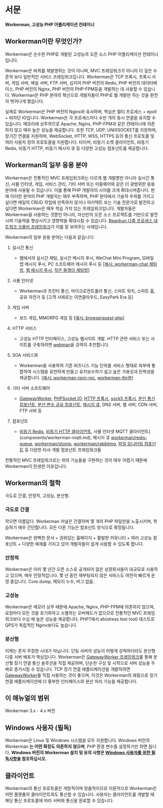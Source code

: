# 서문

**Workerman, 고성능 PHP 어플리케이션 컨테이너**

## Workerman이란 무엇인가?
Workerman은 순수한 PHP로 개발된 고성능의 오픈 소스 PHP 어플리케이션 컨테이너입니다.

Workerman은 바퀴를 재발명하는 것이 아니며, MVC 프레임워크가 아니라 더 깊은 수준의 보다 일반적인 서비스 프레임워크입니다. Workerman은 TCP 프록시, 프록시 서버, 게임 서버, 메일 서버, FTP 서버, 심지어 PHP 버전의 Redis, PHP 버전의 데이터베이스, PHP 버전의 Nginx, PHP 버전의 PHP-FPM등을 개발하는 데 사용할 수 있습니다. Workerman은 PHP 분야의 혁신으로 개발자들이 PHP로 웹 개발만 하는 것을 완전히 벗어나게 했습니다.

실제로 Workerman은 PHP 버전의 Nginx와 유사하며, 핵심은 멀티 프로세스 + epoll + 비차단 IO입니다. Workerman은 각 프로세스마다 수만 개의 동시 연결을 유지할 수 있습니다. 메모리에 상주하므로 Apache, Nginx, PHP-FPM과 같은 컨테이너에 의존하지 않고 매우 높은 성능을 제공합니다. 또한 TCP, UDP, UNIXSOCKET를 지원하며, 장기간 연결을 지원하며, WebSocket, HTTP, WSS, HTTPS 등의 통신 프로토콜 및 여러 사용자 정의 프로토콜을 지원합니다. 타이머, 비동기 소켓 클라이언트, 비동기 Redis, 비동기 HTTP, 비동기 메시지 큐 등 다양한 고성능 컴포넌트를 제공합니다.

## Workerman의 일부 응용 분야
Workerman은 전통적인 MVC 프레임워크와는 다르게 웹 개발뿐만 아니라 실시간 통신, 사물 인터넷, 게임, 서비스 관리, 기타 서버 또는 미들웨어와 같은 더 광범위한 응용 분야에 사용될 수 있습니다. 이를 통해 PHP 개발자의 시야를 크게 확대시켜줍니다. 현재 이러한 분야의 PHP 개발자는 매우 부족하며, PHP 분야에서 기술적 우위를 가지고 싶다면 매일의 CRUD 작업에 만족하지 않거나 아키텍트 또는 기술 전문가로 발전하고 싶다면 Workerman은 매우 학습 가치 있는 프레임워크입니다. 개발자들은 Workerman을 사용하는 것뿐만 아니라, 자신만의 오픈 소스 프로젝트를 기반으로 발전시켜 기술력을 향상시키고 영향력을 확대시킬 수 있습니다. [Beanbun 다중 프로세스 네트워크 크롤러 프레임워크](https://github.com/kiddyuchina/Beanbun)가 이를 잘 보여주는 사례입니다.

Workerman의 일부 응용 분야는 다음과 같습니다:

1. 실시간 통신
   - 웹에서의 실시간 채팅, 실시간 메시지 푸시, WeChat Mini Program, 모바일 앱 메시지 푸시, PC 소프트웨어 메시지 푸시 등
   [[예시: workerman-chat 채팅방](https://www.workerman.net/workerman-chat), [웹 메시지 푸시](https://www.workerman.net/web-sender), [작은 올챙이 채팅방](https://www.workerman.net/workerman-todpole)]

2. 사물 인터넷
   - Workerman과 프린터 통신, 마이크로컨트롤러 통신, 스마트 워치, 스마트 홈, 공유 자전거 등
   [고객 사례로는 이연클라우드, EasyPark Era 등]

3. 게임 서버
   - 보드 게임, MMORPG 게임 등
   [[예시: browserquest-php](https://www.workerman.net/browserquest)]

4. HTTP 서비스
   - 고성능 HTTP 인터페이스, 고성능 웹사이트 개발. HTTP 관련 서비스 또는 사이트를 구축하려면 [webman](https://github.com/walkor/webman)을 강력히 추천합니다.

5. SOA 서비스화
   - Workerman을 사용하여 기존 비즈니스 기능 단위를 서비스 형태로 외부에 통합하여 시스템을 유연하게 만들고 유지보수하기 쉽고 높은 가용성과 탄력성을 제공합니다. [[예시: workerman-json-rpc](https://github.com/walkor/workerman-jsonrpc), [workerman-thrift](https://github.com/walkor/workerman-thrift)]

6. 기타 서버 소프트웨어
   - [GatewayWorker](https://www.workerman.net/doc/gateway-worker), [PHPSocket.IO](https://www.workerman.net/phpsocket_io), [HTTP 프록시](https://github.com/walkor/php-http-proxy), [sock5 프록시](https://github.com/walkor/php-socks5), [분산 통신 컴포넌트](https://github.com/walkor/Channel), [분산 변수 공유 컴포넌트](https://github.com/walkor/GlobalData), [메시지 큐](https://github.com/walkor/workerman-queue), DNS 서버, 웹 서버, CDN 서버, FTP 서버 등

7. 컴포넌트
   - [비동기 Redis](components/workerman-redis.md), [비동기 HTTP 클라이언트](components/workerman-http-client.md), 사물 인터넷 MQTT 클라이언트](components/workerman-mqtt.md), 메시지 큐 [workerman/redis-queue](components/workerman-redis-queue.md), [workerman/stomp](components/workerman-stomp.md), [workerman/rabbitmq](components/workerman-rabbitmq.md), [파일 모니터링 컴포넌트](components/file-monitor.md) 등 다양한 타사 개발 컴포넌트 프레임워크들

전통적인 MVC 프레임워크로는 위의 기능들을 구현하는 것이 매우 어렵기 때문에 Workerman이 탄생한 이유입니다.

## Workerman의 철학
극도로 간결, 안정적, 고성능, 분산형.

### **극도로 간결**
작으면 아름답다. Workerman 커널은 간결하며 몇 개의 PHP 파일만을 노출시키며, 학습하기 매우 간단합니다. 모든 다른 기능은 컴포넌트 방식으로 확장됩니다.

Workerman은 완벽한 문서 + 권위있는 홈페이지 + 활발한 커뮤니티 + 여러 고성능 컴포넌트 + 다양한 예제를 가지고 있어 개발자들이 쉽게 사용할 수 있도록 합니다.

### **안정적**
Workerman은 이미 몇 년간 오픈 소스로 공개되어 많은 상장회사들이 대규모로 사용하고 있으며, 매우 안정적입니다. 몇 년 동안 재부팅되지 않은 서비스도 여전히 빠르게 운영 중입니다. Core dump, 메모리 누수, 버그 없음.

### **고성능**
Workerman은 메모리 상주 때문에 Apache, Nginx, PHP-FPM에 의존하지 않으며, 요청마다 모든 것을 초기화하고 소멸하는 오버헤드가 없으므로 전통적인 MVC 프레임워크보다 수십 배 높은 성능을 제공합니다. PHP7에서 ab(stress test tool) 테스트로 QPS가 독립적인 Nginx보다도 높습니다.

### **분산형**
이제는 혼자 무장한 시대가 아닙니다. 단일 서버의 성능이 어떻게 강력하더라도 분산형 다중 서버 배포가 핵심입니다. Workerman은 [GatewayWorker 프레임워크](https://doc2.workerman.net)를 통해 분산형 장기 연결 통신 솔루션을 직접 제공하며, 단순한 구성 및 시작으로 서버 성능을 두 배로 증가시킬 수 있습니다. TCP 장기 연결 애플리케이션을 개발하려면 [GatewayWorker](https://doc2.workerman.net)를 직접 사용하는 것이 좋으며, 이것은 Workerman의 래핑으로 장기 연결 애플리케이션에 더 풍부한 인터페이스와 분산 처리 기능을 제공합니다.

## 이 매뉴얼의 범위
Workerman 3.x - 4.x 버전

## Windows 사용자 (필독)
Workerman은 Linux 및 Windows 시스템을 모두 지원합니다. Windows 버전의 Workerman **는 어떤 확장도 의존하지 않으며**, PHP 환경 변수를 설정하기만 하면 됩니다. **Windows 버전의 Workerman 설치 및 유의 사항은 [Windows 사용자를 위한 필독사항](https://www.workerman.net/windows)을 참조하십시오.**

## 클라이언트
Workerman의 통신 프로토콜은 개방적이며 맞춤적이므로 이론적으로 Workerman은 어떤 플랫폼의 클라이언트와도 통신할 수 있습니다. 사용자는 클라이언트를 개발할 때 해당 통신 프로토콜에 따라 서버와 통신을 완료할 수 있습니다.
